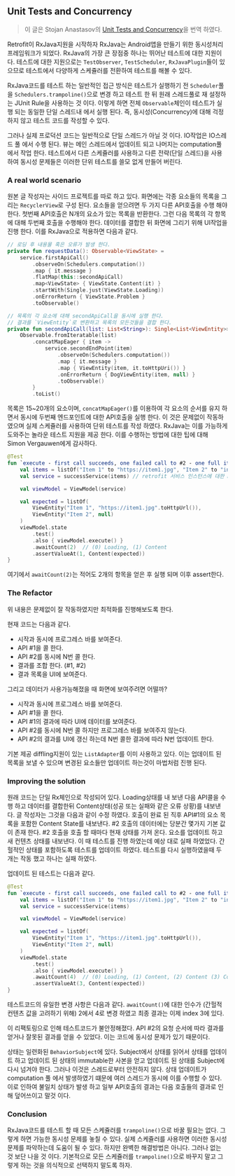## Unit Tests and Concurrency

> 이 글은 Stojan Anastasov의 [Unit Tests and Concurrency](https://lordraydenmk.github.io/2021/unit-tests-and-concurrency/)을 번역 하였다. 

Retrofit이 RxJava지원을 시작하자 RxJava는 Android앱을 만들기 위한 동시성처리 프레임워크가 되었다. RxJava의 가장 큰 장점중 하나는 뛰어난 테스트에 대한 지원이다. 테스트에 대한 지원으로는 `TestObserver`, `TestScheduler`, `RxJavaPlugin`들이 있으므로 테스트에서 다양하게 스케쥴러를 전환하여 테스트를 해볼 수 있다. 

RxJava코드를 테스트 하는 일반적인 접근 방식은 테스트가 실행하기 전 `Scheduler`풀을 `Schedulers.trampoline()`으로 변경 하고 테스트 한 뒤 원래 스레드풀로 재 설정하는 JUnit Rule을 사용하는 것 이다. 이렇게 하면 전체 `Observable`체인이 테스트가 실행 되는 동일한 단일 스레드내 에서 실행 된다. 즉, 동시성(Concurrency)에 대해 걱정하지 않고 테스트 코드를 작성할 수 있다. 

그러나 실제 프로덕션 코드는 일반적으로 단일 스레드가 아닐 것 이다. IO작업은 IO스레드 풀 에서 수행 된다. 뷰는 메인 스레드에서 업데이트 되고 나머지는 computation풀 에서 작업 한다. 테스트에서 다른 스케쥴러를 사용하고 다른 전략(단일 스레드)을 사용하여 동시성 문제들은 이러한 단위 테스트를 쓸모 없게 만들어 버린다. 

### A real world scenario 

원본 글 작성자는 사이드 프로젝트를 따로 하고 있다. 화면에는 각종 요소들의 목록을 그리는 `RecyclerView`로 구성 된다. 요소들을 얻으려면 두 가지 다른 API호출을 수행 해야 한다. 첫번째 API호출은 N개의 요소가 있는 목록을 반환한다. 그런 다음 목록의 각 항목에 대해 두번째 호출을 수행해야 한다. 데이터를 결합한 뒤 화면에 그리기 위해 UI작업을 진행 한다. 이를 RxJava으로 적용하면 다음과 같다. 

```kotlin
// 로딩 후 내용물 혹은 오류가 발생 한다. 
private fun requestData(): Observable<ViewState> = 
    service.firstApiCall()
        .observeOn(Schedulers.computation())
        .map { it.message }
        .flatMap(this::secondApiCall)
        .map<ViewState> { ViewState.Content(it) }
        .startWith(Single.just(ViewState.Loading))
        .onErrorReturn { ViewState.Problem }
        .toObservable()

// 목록의 각 요소에 대해 secondApiCall을 동시에 실행 한다. 
// 결과를 `ViewEntity`로 변환하고 목록의 모든것들을 결합 한다. 
private fun secondApiCall(list: List<String>): Single<List<ViewEntity>> = 
    Observable.fromIteratable(list)
        .concatMapEager { item -> 
            service.secondEndPoint(item)
                .observeOn(Schedulers.computation())
                .map { it.message }
                .map { ViewEntity(item, it.toHttpUri()) }
                .onErrorReturn { DogViewEntity(item, null) }
                .toObservable()
        }
        .toList()
```

목록은 15~20개의 요소이며, `concatMapEager()`를 이용하여 각 요소의 순서를 유지 하면서 동시에 두번째 엔드포인트에 대한 API호출을 실행 한다. 이 것은 문제없이 작동하였으며 실제 스케쥴러를 사용하여 단위 테스트를 작성 하였다. RxJava는 이를 가능하게 도와주는 놀라운 테스트 지원을 제공 한다. 이를 수행하는 방법에 대한 팁에 대해 Simon Vergauwen에게 감사하다. 

```kotlin
@Test
fun `execute - first call succeeds, one failed call to #2 - one full item, one item with default value`() {
    val items = listOf("Item 1" to "https://item1.jpg", "Item 2" to "invalid url")
    val service = successService(items) // retrofit 서비스 인스턴스에 대한 mocking 객체. api call은 일단 무조건 성공한다.

    val viewModel = ViewModel(service)

    val expected = listOf(
        ViewEntity("Item 1", "https://item1.jpg".toHttpUrl()),
        ViewEntity("Item 2", null)
    )
    viewModel.state
        .test()
        .also { viewModel.execute() }
        .awaitCount(2)  // (0) Loading, (1) Content
        .assertValueAt(1, Content(expected))
}
```

여기에서 `awaitCount(2)`는 적어도 2개의 항목을 얻은 후 실행 되며 이후 assert한다. 

### The Refactor 

위 내용은 문제없이 잘 작동하였지만 최적화를 진행해보도록 한다. 

현재 코드는 다음과 같다. 

- 시작과 동시에 프로그레스 바를 보여준다. 
- API #1을 콜 한다. 
- API #2를 동시에 N번 콜 한다.
- 결과를 조합 한다. (#1, #2)
- 결과 목록을 UI에 보여준다. 

그리고 데이터가 사용가능해졌을 때 화면에 보여주려면 어떨까? 

- 시작과 동시에 프로그레스 바를 보여준다. 
- API #1을 콜 한다. 
- API #1의 결과에 따라 UI에 데이터를 보여준다. 
- API #2를 동시에 N번 콜 하지만 프로그레스 바를 보여주지 않는다.
- API #2의 결과를 UI에 갱신 하는데 N번 콜한 결과에 따라 N번 업데이트 한다. 

기본 제공 diffling지원이 있는 `ListAdapter`를 이미 사용하고 있다. 이는 업데이트 된 목록을 보낼 수 있으며 변경된 요소들만 업데이트 하는것이 마법처럼 진행 된다. 

### Improving the solution 

원래 코드는 단일 Rx체인으로 작성되어 있다. Loading상태를 내 보낸 다음 API콜을 수행 하고 데이터를 결합한뒤 Content상태(성공 또는 실패와 같은 오류 상황)를 내보낸다. 글 작성자는 그것을 다음과 같이 수정 하였다. 호출이 완료 된 직후 API#1의 요소 목록을 포함한 Content State를 내보낸다. #2 호출의 데이터에는 당분간 몇가지 기본 값이 존재 한다. #2 호출을 호출 할 때마다 현재 상태를 가져 온다. 요소를 업데이트 하고 새 컨텐츠 상태를 내보낸다. 이 때 테스트를 진행 하였는데 예상 대로 실패 하였었다. 간헐적인 상태를 포함하도록 테스트를 업데이트 하였다. 테스트를 다시 실행하였을때 두 개는 작동 했고 하나는 실패 하였다. 

업데이트 된 테스트는 다음과 같다. 

```kotlin
@Test
fun `execute - first call succeeds, one failed call to #2 - one full item, one item with default value`() {
    val items = listOf("Item 1" to "https://item1.jpg", "Item 2" to "invalid url")
    val service = successService(items)

    val viewModel = ViewModel(service)

    val expected = listOf(
        ViewEntity("Item 1", "https://item1.jpg".toHttpUrl()),
        ViewEntity("Item 2", null)
    )
    viewModel.state
        .test()
        .also { viewModel.execute() }
        .awaitCount(4)  // (0) Loading, (1) Content, (2) Content (3) Content
        .assertValueAt(3, Content(expected))
}
```

테스트코드의 유일한 변경 사항은 다음과 같다. `awaitCount()`에 대한 인수가 (간헐적 컨텐츠 값을 고려하기 위해) 2에서 4로 변경 하였고 최종 결과는 이제 index 3에 있다. 

이 리팩토링으로 인해 테스트코드가 불안정해졌다. API #2의 요청 순서에 따라 결과를 얻거나 잘못된 결과를 얻을 수 있었다. 이는 코드에 동시성 문제가 있기 때문이다. 

상태는 일련화된 `BehaviorSubject`에 있다. Subject에서 상태를 읽어서 상태를 업데이트 하고 업데이트 된 상태의 immutable한 사본을 얻고 업데이트 된 상태를 Subject에 다시 넘겨야 한다. 그러나 이것은 스레드로부터 안전하지 않다. 상태 업데이트가 computation 풀 에서 발생하였기 떄문에 여러 스레드가 동시에 이를 수행할 수 있다. 이로 인하여 불일치 상태가 발생 하고 일부 API호출의 결과는 다음 호출들의 결과로 인해 덮어쓰이고 말것 이다. 

### Conclusion

RxJava코드를 테스트 할 때 모든 스케쥴러를 `trampoline()`으로 바꿀 필요는 없다. 그렇게 하면 가능한 동시성 문제를 놓칠 수 있다. 실제 스케쥴러를 사용하면 이러한 동시성 문제를 파악하는데 도움이 될 수 있다. 하지만 완벽한 해결방법은 아니다. 그러나 없는 것 보단 나을 것 이다. 기본적으로 모든 스케쥴러를 `trampoline()`으로 바꾸지 말고 그렇게 하는 것을 의식적으로 선택하지 말도록 하자. 